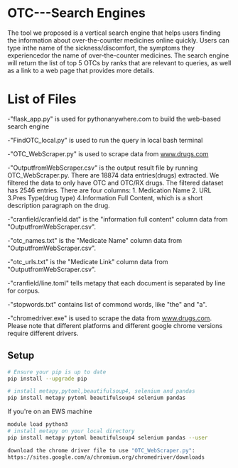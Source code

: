 # OTC---Search Engines

The tool we proposed is a vertical search engine that helps users finding the information about over-the-counter medicines online quickly. 
Users can type inthe name of the sickness/discomfort, the symptoms they experiencedor the name of over-the-counter medicines. 
The search engine will return the list of top 5 OTCs by ranks that are relevant to queries, as well as a link to a web page that provides more details. 

# List of Files

-"flask_app.py" is used for pythonanywhere.com to build the web-based search engine

-"FindOTC_local.py" is used to run the query in local bash terminal

-"OTC_WebScraper.py" is used to scrape data from www.drugs.com

-"OutputfromWebScraper.csv" is the output result file by running OTC_WebScraper.py. There are 18874 data entries(drugs) extracted. We filtered the data to only have OTC and OTC/RX drugs. The filtered dataset has 2546 entries. There are four columns: 1. Medication Name	2. URL 3.Pres Type(drug type) 4.Information Full Content, which is a short description paragraph on the drug.

-"cranfield/cranfield.dat" is the "information full content" column data from "OutputfromWebScraper.csv".

-"otc_names.txt" is the "Medicate Name" column data from "OutputfromWebScraper.csv".

-"otc_urls.txt" is the "Medicate Link" column data from "OutputfromWebScraper.csv".

-"cranfield/line.toml" tells metapy that each document is separated by line for corpus.

-"stopwords.txt" contains list of commond words, like "the" and "a".

-"chromedriver.exe" is used to scrape the data from www.drugs.com. Please note that different platforms and different google chrome versions require different drivers. 

## Setup

```bash
# Ensure your pip is up to date 
pip install --upgrade pip 

# install metapy,pytoml,beautifulsoup4, selenium and pandas
pip install metapy pytoml beautifulsoup4 selenium pandas


```

If you're on an EWS machine
```bash
module load python3
# install metapy on your local directory
pip install metapy pytoml beautifulsoup4 selenium pandas --user

download the chrome driver file to use "OTC_WebScraper.py":
https://sites.google.com/a/chromium.org/chromedriver/downloads
```




